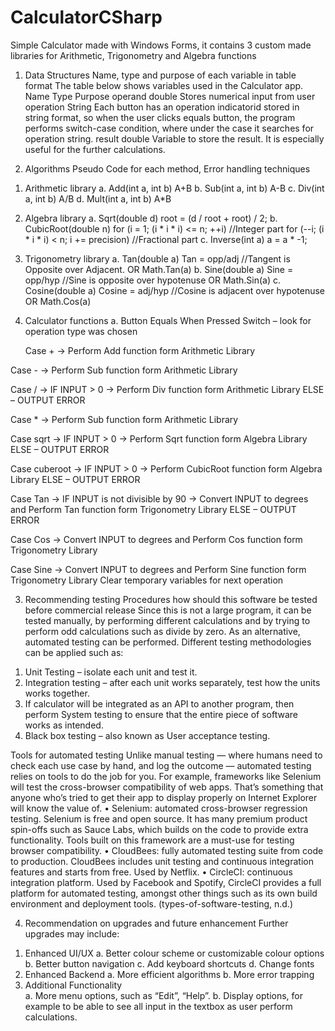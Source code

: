 # CalculatorCSharp
Simple Calculator made with Windows Forms, it contains 3 custom made libraries for Arithmetic, Trigonometry and Algebra functions


1.	Data Structures
Name, type and purpose of each variable in table format
The table below shows variables used in the Calculator app.
Name	Type	Purpose
operand	double	Stores numerical input from user
operation	String	Each button has an operation indicatorid stored in string format, so when the user clicks equals button, the program performs switch-case condition, where under the case it searches for operation string.
result	double	Variable to store the result. It is especially useful for the further calculations.

2.	Algorithms
Pseudo Code for each method, Error handling techniques
1)	Arithmetic library
a.	Add(int a, int b)
A+B
b.	Sub(int a, int b)
A-B
c.	Div(int a, int b)
A/B
d.	Mult(int a, int b)
A*B
2)	Algebra library
a.	Sqrt(double d)
root = (d / root + root) / 2;
b.	CubicRoot(double n)
for (i = 1; (i * i * i) <= n; ++i)        //Integer part
            for (--i; (i * i * i) < n; i += precision) //Fractional part
c.	Inverse(int a)
 a = a * -1;
3)	Trigonometry library
a.	Tan(double a)
Tan = opp/adj //Tangent is Opposite over Adjacent.
OR Math.Tan(a)
b.	Sine(double a)
Sine = opp/hyp //Sine is opposite over hypotenuse 
OR Math.Sin(a)
c.	Cosine(double a)
Cosine = adj/hyp //Cosine is adjacent over hypotenuse
OR Math.Cos(a)

4)	Calculator functions
a.	Button Equals
When Pressed
	Switch – look for operation type was chosen

	Case + -> Perform Add function form Arithmetic Library

Case - -> Perform Sub function form Arithmetic Library

Case / -> IF INPUT > 0 -> Perform Div function form Arithmetic Library
	ELSE – OUTPUT ERROR

Case * -> Perform Sub function form Arithmetic Library

Case sqrt -> IF INPUT > 0 -> Perform Sqrt function form Algebra Library
	ELSE – OUTPUT ERROR

Case cuberoot -> IF INPUT > 0 -> Perform CubicRoot function form Algebra Library
	ELSE – OUTPUT ERROR

Case Tan -> IF INPUT is not divisible by 90 -> Convert INPUT to degrees and Perform Tan function form Trigonometry Library
	ELSE – OUTPUT ERROR

Case Cos -> Convert INPUT to degrees and Perform Cos function form Trigonometry Library

Case Sine -> Convert INPUT to degrees and Perform Sine function form Trigonometry Library
		Clear temporary variables for next operation

3.	Recommending testing Procedures
how should this software be tested before commercial release
Since this is not a large program, it can be tested manually, by performing different calculations and by trying to perform odd calculations such as divide by zero. As an alternative, automated testing can be performed.
Different testing methodologies can be applied such as: 
1)	Unit Testing – isolate each unit and test it.
2)	Integration testing – after each unit works separately, test how the units works together.
3)	If calculator will be integrated as an API to another program, then perform System testing to ensure that the entire piece of software works as intended.
4)	Black box testing – also known as User acceptance testing.

Tools for automated testing
Unlike manual testing — where humans need to check each use case by hand, and log the outcome — automated testing relies on tools to do the job for you.
For example, frameworks like Selenium will test the cross-browser compatibility of web apps. That’s something that anyone who’s tried to get their app to display properly on Internet Explorer will know the value of.
•	Selenium: automated cross-browser regression testing. Selenium is free and open source. It has many premium product spin-offs such as Sauce Labs, which builds on the code to provide extra functionality. Tools built on this framework are a must-use for testing browser compatibility.
•	CloudBees: fully automated testing suite from code to production. CloudBees includes unit testing and continuous integration features and starts from free. Used by Netflix.
•	CircleCI: continuous integration platform. Used by Facebook and Spotify, CircleCI provides a full platform for automated testing, amongst other things such as its own build environment and deployment tools.
(types-of-software-testing, n.d.)

4.	Recommendation on upgrades and future enhancement
Further upgrades may include: 
1)	Enhanced UI/UX
a.	Better colour scheme or customizable colour options
b.	Better button navigation
c.	Add keyboard shortcuts
d.	Change fonts
2)	Enhanced Backend
a.	More efficient algorithms
b.	More error trapping
3)	Additional Functionality	
a.	More menu options, such as “Edit”, “Help”.
b.	Display options, for example to be able to see all input in the textbox as user perform calculations.
